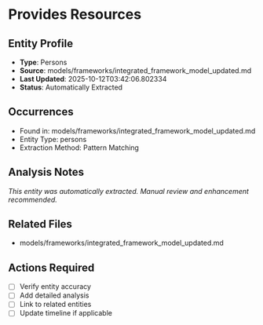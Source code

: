 # Provides Resources

## Entity Profile
- **Type**: Persons
- **Source**: models/frameworks/integrated_framework_model_updated.md
- **Last Updated**: 2025-10-12T03:42:06.802334
- **Status**: Automatically Extracted

## Occurrences
- Found in: models/frameworks/integrated_framework_model_updated.md
- Entity Type: persons
- Extraction Method: Pattern Matching

## Analysis Notes
*This entity was automatically extracted. Manual review and enhancement recommended.*

## Related Files
- models/frameworks/integrated_framework_model_updated.md

## Actions Required
- [ ] Verify entity accuracy
- [ ] Add detailed analysis
- [ ] Link to related entities
- [ ] Update timeline if applicable
